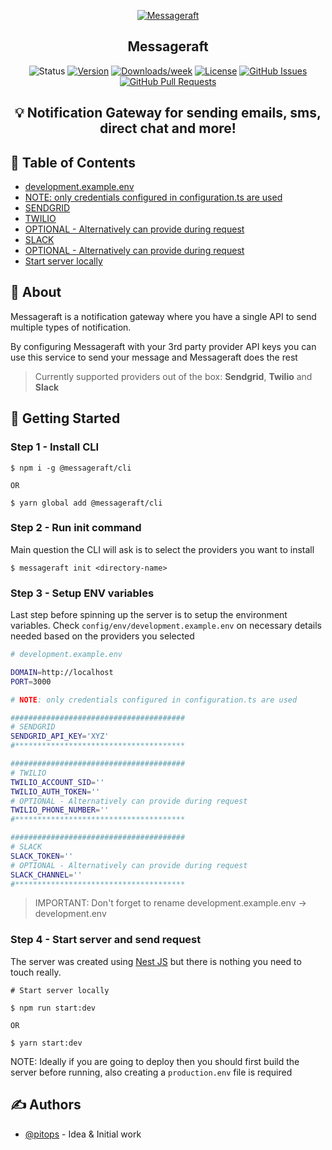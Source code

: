 <p align="center">
  <a href="" rel="noopener">
 <img src="https://i.imgur.com/K8iNOa8.png" alt="Messageraft"></a>
</p>

<h2 align="center">Messageraft</h3>

<div align="center">

![Status](https://img.shields.io/badge/status-active-success.svg)
[![Version](https://img.shields.io/npm/v/@messageraft/cli.svg)](https://npmjs.org/package/@messageraft/cli)
[![Downloads/week](https://img.shields.io/npm/dw/@messageraft/cli.svg)](https://npmjs.org/package/@messageraft/cli)
[![License](https://img.shields.io/npm/l/@messageraft/cli)](https://github.com/messageraft/cli/blob/main/package.json)
[![GitHub Issues](https://img.shields.io/github/issues/messageraft/cli.svg)](https://github.com/messageraft/cli/issues)
[![GitHub Pull Requests](https://img.shields.io/github/issues-pr/messageraft/cli.svg)](https://github.com/messageraft/cli/pulls)
</div>

## <p align = "center">💡 Notification Gateway for sending emails, sms, direct chat and more!</p>

## 📝 Table of Contents

<!-- toc -->
* [development.example.env](#developmentexampleenv)
* [NOTE: only credentials configured in configuration.ts are used](#note-only-credentials-configured-in-configurationts-are-used)
* [SENDGRID](#sendgrid)
* [TWILIO](#twilio)
* [OPTIONAL - Alternatively can provide during request](#optional---alternatively-can-provide-during-request)
* [SLACK](#slack)
* [OPTIONAL - Alternatively can provide during request](#optional---alternatively-can-provide-during-request-1)
* [Start server locally](#start-server-locally)
<!-- tocstop -->

<!-- about -->
## 🧐 About <a name = "about"></a>
Messageraft is a notification gateway where you have a single API to send multiple types of notification.

By configuring Messageraft with your 3rd party provider API keys you can use this service to send your message and Messageraft does the rest

> Currently supported providers out of the box: **Sendgrid**, **Twilio** and **Slack**
<!-- aboutstop -->

## 🏁 Getting Started <a name ="getting-started"></a>

### Step 1 - Install CLI

```sh-session
$ npm i -g @messageraft/cli

OR

$ yarn global add @messageraft/cli
```

### Step 2 - Run init command
Main question the CLI will ask is to select the providers you want to install

```sh-session
$ messageraft init <directory-name>
```

### Step 3 - Setup ENV variables
Last step before spinning up the server is to setup the environment variables. Check `config/env/development.example.env` on necessary details needed based on the providers you selected
```bash
# development.example.env

DOMAIN=http://localhost
PORT=3000

# NOTE: only credentials configured in configuration.ts are used

#######################################
# SENDGRID
SENDGRID_API_KEY='XYZ'
#**************************************

#######################################
# TWILIO
TWILIO_ACCOUNT_SID=''
TWILIO_AUTH_TOKEN=''
# OPTIONAL - Alternatively can provide during request
TWILIO_PHONE_NUMBER=''
#**************************************

#######################################
# SLACK
SLACK_TOKEN=''
# OPTIONAL - Alternatively can provide during request
SLACK_CHANNEL=''
#**************************************

```
> IMPORTANT: Don't forget to rename development.example.env -> development.env

### Step 4 - Start server and send request
The server was created using [Nest JS](https://nestjs.com/) but there is nothing you need to touch really.
```sh-session
# Start server locally

$ npm run start:dev
 
OR

$ yarn start:dev
```
NOTE: Ideally if you are going to deploy then you should first build the server before running, also creating a `production.env` file is required

<!-- usagestop -->

## ✍️ Authors <a name = "authors"></a>

- [@pitops](https://github.com/pitops) - Idea & Initial work
